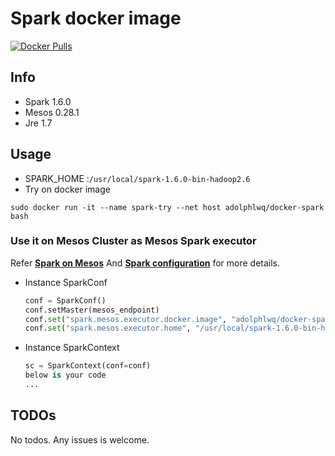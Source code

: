 # Spark docker image
[![Docker Pulls](https://img.shields.io/docker/pulls/adolphlwq/docker-spark.svg?maxAge=2592000)]()

## Info
- Spark 1.6.0
- Mesos 0.28.1
- Jre 1.7

## Usage
- SPARK_HOME :`/usr/local/spark-1.6.0-bin-hadoop2.6`
- Try on docker image
```
sudo docker run -it --name spark-try --net host adolphlwq/docker-spark bash
```

### Use it on Mesos Cluster as Mesos Spark executor
Refer **[Spark on Mesos](http://spark.apache.org/docs/latest/running-on-mesos.html#mesos-docker-support)** And **[Spark configuration](http://spark.apache.org/docs/latest/running-on-mesos.html#configuration)** for more details.

- Instance SparkConf
  ```python
  conf = SparkConf()
  conf.setMaster(mesos_endpoint)
  conf.set("spark.mesos.executor.docker.image", "adolphlwq/docker-spark")
  conf.set("spark.mesos.executor.home", "/usr/local/spark-1.6.0-bin-hadoop2.6")
  ```
- Instance SparkContext
  ```python
  sc = SparkContext(conf=conf)
  below is your code
  ...
  ```

## TODOs
No todos. Any issues is welcome.
